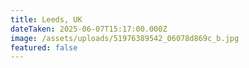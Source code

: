 ```yaml
---
title: Leeds, UK
dateTaken: 2025-06-07T15:17:00.000Z
image: /assets/uploads/51976389542_06078d869c_b.jpg
featured: false
---
```

